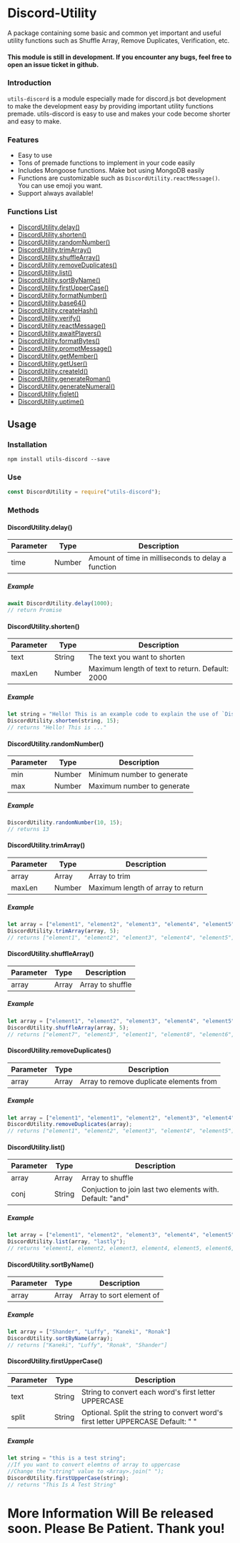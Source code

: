 # Discord-Utility
A package containing some basic and common yet important and useful utility functions such as Shuffle Array, Remove Duplicates, Verification, etc.
#### This module is still in development. If you encounter any bugs, feel free to open an issue ticket in github.

### Introduction
`utils-discord` is a module especially made for discord.js bot development to make the development easy by providing important utility functions premade. utils-discord is easy to use and makes your code become shorter and easy to make.

### Features
- Easy to use
- Tons of premade functions to implement in your code easily
- Includes Mongoose functions. Make bot using MongoDB easily
- Functions are customizable such as `DiscordUtility.reactMessage()`. You can use emoji you want.
- Support always available!

### Functions List
* [DiscordUtility.delay()](https://github.com/Ronak0020/discord-utility#discordutilitydelay)
* [DiscordUtility.shorten()](https://github.com/Ronak0020/discord-utility#discordutilityshorten)
* [DiscordUtility.randomNumber()](https://github.com/Ronak0020/discord-utility#discordutilityrandomNumber)
* [DiscordUtility.trimArray()](https://github.com/Ronak0020/discord-utility#discordutilitytrimarray)
* [DiscordUtility.shuffleArray()](https://github.com/Ronak0020/discord-utility#discordutilityshufflearray)
* [DiscordUtility.removeDuplicates()](https://github.com/Ronak0020/discord-utility#discordutilityremoveDuplicates)
* [DiscordUtility.list()](https://github.com/Ronak0020/discord-utility#discordutilitylist)
* [DiscordUtility.sortByName()](https://github.com/Ronak0020/discord-utility#discordutilitysortbyname)
* [DiscordUtility.firstUpperCase()](https://github.com/Ronak0020/discord-utility#discordutilityfirstuppercase)
* [DiscordUtility.formatNumber()](https://github.com/Ronak0020/discord-utility#discordutilityformatnumber)
* [DiscordUtility.base64()](https://github.com/Ronak0020/discord-utility#discordutilitybase64)
* [DiscordUtility.createHash()](https://github.com/Ronak0020/discord-utility#discordutilitycreatehash)
* [DiscordUtility.verify()](https://github.com/Ronak0020/discord-utility#discordutilityverify)
* [DiscordUtility.reactMessage()](https://github.com/Ronak0020/discord-utility#discordutilityreactmessage)
* [DiscordUtility.awaitPlayers()](https://github.com/Ronak0020/discord-utility#discordutilityawaitplayers)
* [DiscordUtility.formatBytes()](https://github.com/Ronak0020/discord-utility#discordutilityformatbytes)
* [DiscordUtility.promptMessage()](https://github.com/Ronak0020/discord-utility#discordutilitypromptmessage)
* [DiscordUtility.getMember()](https://github.com/Ronak0020/discord-utility#discordutilitygetmember)
* [DiscordUtility.getUser()](https://github.com/Ronak0020/discord-utility#discordutilitygetuser)
* [DiscordUtility.createId()](https://github.com/Ronak0020/discord-utility#discordutilitycreateid)
* [DiscordUtility.generateRoman()](https://github.com/Ronak0020/discord-utility#discordutilitygenerateroman)
* [DiscordUtility.generateNumeral()](https://github.com/Ronak0020/discord-utility#discordutilitygeneratenumeral)
* [DiscordUtility.figlet()](https://github.com/Ronak0020/discord-utility#discordutilityfiglet)
* [DiscordUtility.uptime()](https://github.com/Ronak0020/discord-utility#discordutilityuptime)

## Usage
### Installation
```npm install utils-discord --save```

### Use
```js
const DiscordUtility = require("utils-discord");
```

### Methods
#### DiscordUtility.delay()
| Parameter | Type | Description |
| --- | --- | --- |
| time | Number | Amount of time in milliseconds to delay a function |

##### Example
```js
await DiscordUtility.delay(1000);
// return Promise
```

#### DiscordUtility.shorten()
| Parameter | Type | Description |
| --- | --- | --- |
| text | String | The text you want to shorten |
| maxLen | Number | Maximum length of text to return. Default: 2000 |

##### Example
```js
let string = "Hello! This is an example code to explain the use of `DiscordUtility.shorten()` method!"
DiscordUtility.shorten(string, 15);
// returns "Hello! This is ..."
```

#### DiscordUtility.randomNumber()
| Parameter | Type | Description |
| --- | --- | --- |
| min | Number | Minimum number to generate |
| max | Number | Maximum number to generate |

##### Example
```js
DiscordUtility.randomNumber(10, 15);
// returns 13
```

#### DiscordUtility.trimArray()
| Parameter | Type | Description |
| --- | --- | --- |
| array | Array | Array to trim |
| maxLen | Number | Maximum length of array to return |

##### Example
```js
let array = ["element1", "element2", "element3", "element4", "element5", "element6", "element7", "element8"]
DiscordUtility.trimArray(array, 5);
// returns ["element1", "element2", "element3", "element4", "element5"]
```

#### DiscordUtility.shuffleArray()
| Parameter | Type | Description |
| --- | --- | --- |
| array | Array | Array to shuffle |

##### Example
```js
let array = ["element1", "element2", "element3", "element4", "element5", "element6", "element7", "element8"]
DiscordUtility.shuffleArray(array, 5);
// returns ["element7", "element3", "element1", "element8", "element6", "element4", "element2", "element5"]
```

#### DiscordUtility.removeDuplicates()
| Parameter | Type | Description |
| --- | --- | --- |
| array | Array | Array to remove duplicate elements from |

##### Example
```js
let array = ["element1", "element1", "element2", "element3", "element4", "element4", "element4", "element5"]
DiscordUtility.removeDuplicates(array);
// returns ["element1", "element2", "element3", "element4", "element5"]
```

#### DiscordUtility.list()
| Parameter | Type | Description |
| --- | --- | --- |
| array | Array | Array to shuffle |
| conj | String | Conjuction to join last two elements with. Default: "and" |

##### Example
```js
let array = ["element1", "element2", "element3", "element4", "element5", "element6", "element7", "element8"]
DiscordUtility.list(array, "lastly");
// returns "element1, element2, element3, element4, element5, element6, element7 lastly element8"
```

#### DiscordUtility.sortByName()
| Parameter | Type | Description |
| --- | --- | --- |
| array | Array | Array to sort element of |

##### Example
```js
let array = ["Shander", "Luffy", "Kaneki", "Ronak"]
DiscordUtility.sortByName(array);
// returns ["Kaneki", "Luffy", "Ronak", "Shander"]
```

#### DiscordUtility.firstUpperCase()
| Parameter | Type | Description |
| --- | --- | --- |
| text | String | String to convert each word's first letter UPPERCASE |
| split | String | Optional. Split the string to convert word's first letter UPPERCASE Default: " " |

##### Example
```js
let string = "this is a test string";
//If you want to convert elemtns of array to uppercase
//Change the "string" value to <Array>.join(" ");
DiscordUtility.firstUpperCase(string);
// returns "This Is A Test String"
```

# More Information Will Be released soon. Please Be Patient. Thank you!

